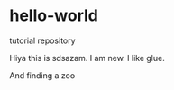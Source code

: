 # hello-world
tutorial repository

Hiya this is sdsazam. I am new. I like glue. 

And finding a zoo
